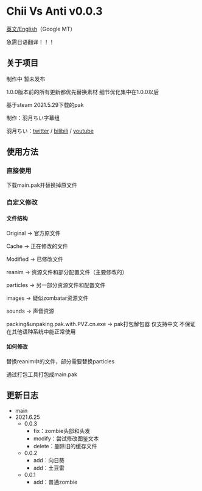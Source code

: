 # Chii Vs Anti v0.0.3

[英文/English](https://github.com/SHDocter/Chii-Vs-Anti/blob/main/README_EN.md)（Google MT）

急需日语翻译！！！

## 关于项目

制作中 暂未发布

1.0.0版本前的所有更新都优先替换素材 细节优化集中在1.0.0以后

基于steam 2021.5.29下载的pak

制作：羽月ちい字幕组

羽月ちい：[twitter](https://twitter.com/uzukichii) / [bilibili](https://live.bilibili.com/22870039) / [youtube](https://www.youtube.com/channel/UCJxPldVojkxP1lQZuPskJtg)

## 使用方法

### 直接使用

下载main.pak并替换掉原文件

### 自定义修改

#### 文件结构

Original -> 官方原文件

Cache -> 正在修改的文件

Modified -> 已修改文件

reanim -> 资源文件和部分配置文件（主要修改的）

particles -> 另一部分资源文件和配置文件

images -> 疑似zombatar资源文件

sounds -> 声音资源

packing&unpaking.pak.with.PVZ.cn.exe -> pak打包解包器 仅支持中文 不保证在其他语种系统中能正常使用

#### 如何修改

替换reanim中的文件，部分需要替换particles

通过打包工具打包成main.pak

## 更新日志
- main
 - 2021.6.25
     - 0.0.3
         - fix：zombie头部和头发
         - modify：尝试修改图鉴文本
         - delete：删除旧的缓存文件
     - 0.0.2
         - add：向日葵
         - add：土豆雷 
     - 0.0.1
         - add：普通zombie

